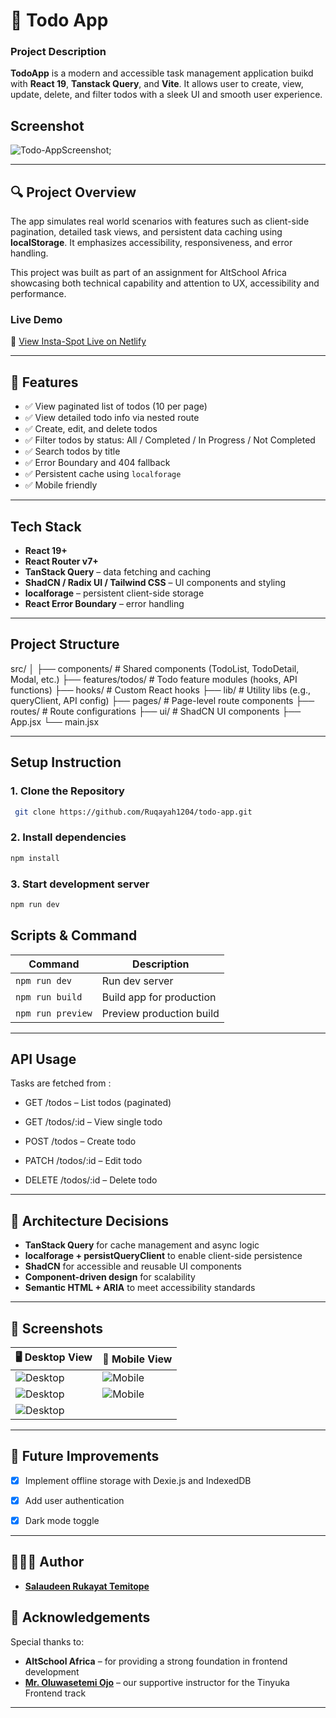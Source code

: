 # 📝 Todo App 

### Project Description

**TodoApp** is a modern and accessible task management application buikd with **React 19**, **Tanstack Query**, and **Vite**. It allows user to create, view, update, delete, and filter todos with a sleek UI and smooth user experience.

## Screenshot
![Todo-AppScreenshot](./src/assets/screenshot-1.png);

---

## 🔍 Project Overview

The app simulates real world scenarios with features such as client-side pagination, detailed task views, and persistent data caching using **localStorage**. It emphasizes accessibility, responsiveness, and error handling. 

This project was built as part of an assignment for AltSchool Africa showcasing both technical capability and attention to UX, accessibility and performance.

### Live Demo

🔗 [View Insta-Spot Live on Netlify]()

---

## 🚀 Features

- ✅ View paginated list of todos (10 per page)
- ✅ View detailed todo info via nested route
- ✅ Create, edit, and delete todos
- ✅ Filter todos by status: All / Completed / In Progress / Not Completed
- ✅ Search todos by title
- ✅ Error Boundary and 404 fallback
- ✅ Persistent cache using `localforage`
- ✅ Mobile friendly

---

## Tech Stack

- **React 19+**
- **React Router v7+**
- **TanStack Query** – data fetching and caching
- **ShadCN / Radix UI / Tailwind CSS** – UI components and styling
- **localforage** – persistent client-side storage
- **React Error Boundary** – error handling

---

## Project Structure

src/
│
├── components/ # Shared components (TodoList, TodoDetail, Modal, etc.)
├── features/todos/ # Todo feature modules (hooks, API functions)
├── hooks/ # Custom React hooks
├── lib/ # Utility libs (e.g., queryClient, API config)
├── pages/ # Page-level route components
├── routes/ # Route configurations
├── ui/ # ShadCN UI components
├── App.jsx
└── main.jsx

---

## Setup Instruction

### 1. Clone the Repository

```bash
 git clone https://github.com/Ruqayah1204/todo-app.git

```

### 2. Install dependencies

```bash
npm install

```
### 3. Start development server

```bash
npm run dev

```

## Scripts & Command

| Command           | Description              |
| ----------------- | ------------------------ |
| `npm run dev`     | Run dev server           |
| `npm run build`   | Build app for production |
| `npm run preview` | Preview production build |

---

## API Usage

Tasks are fetched from :

- GET /todos – List todos (paginated)
+ GET /todos/:id – View single todo
- POST /todos – Create todo
+ PATCH /todos/:id – Edit todo
- DELETE /todos/:id – Delete todo


---

## 🧠 Architecture Decisions

- **TanStack Query** for cache management and async logic
- **localforage + persistQueryClient** to enable client-side persistence
- **ShadCN** for accessible and reusable UI components
- **Component-driven design** for scalability
- **Semantic HTML + ARIA** to meet accessibility standards

---

## 📸 Screenshots

| 🖥️ Desktop View                  | 📱 Mobile View                 |
| -------------------------------- | ------------------------------ |
| ![Desktop](./src/assets/screenshot-1.png) | ![Mobile](./src/assets/screenshot-2.png) |
| ![Desktop](./src/assets/screenshot-4.png) | ![Mobile](./src/assets/screenshot-3.png) |
| ![Desktop](./src/assets/screenshot-5.png) |  


---

## 🌱 Future Improvements

- [x] Implement offline storage with Dexie.js and IndexedDB
- [x] Add user authentication
- [x] Dark mode toggle


---

## 👨🏽‍💻 Author

- **[Salaudeen Rukayat Temitope](https://github.com/Ruqayah1204)**


## 🙏 Acknowledgements

Special thanks to:

- **AltSchool Africa** – for providing a strong foundation in frontend development
- **[Mr. Oluwasetemi Ojo](https://github.com/Oluwasetemi)** – our supportive instructor for the Tinyuka Frontend track

---